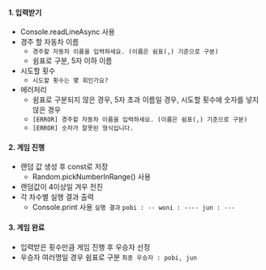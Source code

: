 #### 1. 입력받기
 - Console.readLineAsync 사용
 - 경주 할 자동차 이름
    - `경주할 자동차 이름을 입력하세요. (이름은 쉼표(,) 기준으로 구분)`
    - 쉼표로 구분, 5자 이하 이름
 - 시도할 횟수
    - `시도할 횟수는 몇 회인가요?`
 - 에러처리 
    - 쉼표로 구분되지 않은 경우, 5자 초과 이름일 경우, 시도할 횟수에 숫자를 넣지 않은 경우
    - `[ERROR] 경주할 자동차 이름을 입력하세요. (이름은 쉼표(,) 기준으로 구분)`
    - `[ERROR] 숫자가 잘못된 형식입니다.`

#### 2. 게임 진행
 - 랜덤 값 생성 후 const로 저장
    - Random.pickNumberInRange() 사용
 - 랜덤값이 4이상일 겨우 전진 
 - 각 차수별 실행 결과 출력
    - Console.print 사용
    `실행 결과`
    `pobi : --
    woni : ----
    jun : ---   `

#### 3. 게임 완료
 - 입력받은 횟수만큼 게임 진행 후 우승자 선정 
 - 우승자 여러명일 경우 쉼표로 구분
 `최종 우승자 : pobi, jun`
